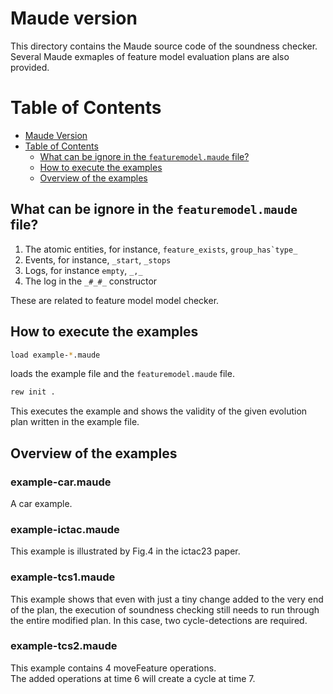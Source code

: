 # Maude version

This directory contains the Maude source code of the soundness checker. 
Several Maude exmaples of feature model evaluation plans are also provided. 


Table of Contents
=================

   * [Maude Version](#Maude-version)
   * [Table of Contents](#table-of-contents)
      * [What can be ignore in the `featuremodel.maude` file?](#ignore)
      * [How to execute the examples](#run)
      * [Overview of the examples](#overview)

## What can be ignore in the `featuremodel.maude` file?
1. The atomic entities, for instance, `feature_exists`, ``group_has`type_``
2. Events, for instance, `_start`, `_stops`
3. Logs, for instance `empty`, `_,_`
4. The log in the `_#_#_` constructor

These are related to feature model model checker.

## How to execute the examples

 
```sh
load example-*.maude 
```
loads the example file and the `featuremodel.maude` file. 

```sh
rew init .
```
This executes the example and shows the validity of the given evolution plan written in the example file.

## Overview of the examples
### example-car.maude
A car example.

### example-ictac.maude
This example is illustrated by Fig.4 in the ictac23 paper.

### example-tcs1.maude
This example shows that even with just a tiny change added to the very end of the plan, 
the execution of soundness checking still needs to run through the entire modified plan.
In this case, two cycle-detections are required.

### example-tcs2.maude
This example contains 4 moveFeature operations.  
The added operations at time 6 will create a cycle at time 7.
